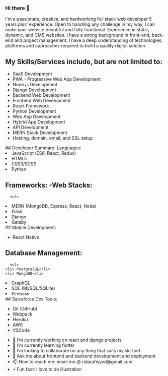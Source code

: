 ### Hi there 👋

I'm a passionate, creative, and hardworking full stack web developer 5 years plus’ experience. Open to handling any challenge in my way, I can make your website beautiful and fully functional. Experience in static, dynamic, and CMS websites. I have a strong background in front-end, back-end and project management. I have a deep understanding of technologies, platforms and approaches required to build a quality digital solution

## My Skills/Services include, but are not limited to:
<ul>
  <li> SaaS Development </li>
 <li> PWA - Progressive Web App Development</li>
 <li> Node.js Development</li>
 <li> Django Development</li>
<li> Backend Web Development</li>
 <li> Frontend Web Development</li>
<li> React Framework</li>
<li> Python Development</li>
 <li> Web App Development</li>
 <li> Hybrid App Development</li>
 <li> API Development</li>
 <li> MERN Stack Development</li>
 <li> Hosting, domain, email, and SSL setup</li>
</ul>
## Developer Summary: Languages:
  <li>JavaScript (ES6, React, Redux)
    <li>HTML5
   <li>CSS3/SCSS
    <li> Python

## Frameworks: -Web Stacks:
      <ul>
   <li> MERN (MongoDB, Express, React, Node)</li>
   <li> Flask</li>
    <li>Django</li>
    <li> Gatsby</li>
      </ul>
## Mobile Development:
      <ul><li> React Native</li></ul>
  
## Database Management:
      <ul>
    <li> PostgreSQL</li>
    <li> MongoDB</li>
   <li> GraphQL</li>
    <li> SQL (MySQL/SQLite)</li>
   <li>Firebase</li>
      </ul>
## Salesforce Dev Tools:
   <ul><li> Git (GitHub)</li>
    <li>Webpack</li>
    <li> Heroku</li></li>
    <li> AWS</li>
    <li> VSCode</li>
    </ul>
    <ul>
  <li>🔭 I’m currently working on react and django projects</li>
  <li>🌱 I’m currently learning flutter</li>
  <li>👯 I’m looking to collaborate on any thing that suits my skill set</li>
  <li>💬 Ask me about frontend and backend development and deployment</li>
  <li>📫 How to reach me: email me @ ridarafisyed@gmail.com'</li>
  <li>⚡ Fun fact: I love to do illustration</li></ul>
<!--
**ridarafisyed/ridarafisyed** is a ✨ _special_ ✨ repository because its `README.md` (this file) appears on your GitHub profile.

Here are some ideas to get you started:


🤔 I’m looking for help with ...

😄 Pronouns: ...

-->
